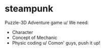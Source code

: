 # steampunk
Puzzle-3D Adventure game u/
We need:
* Character
* Concept of Mechanic 
* Physic coding u/
Comon' guys, push it up!
